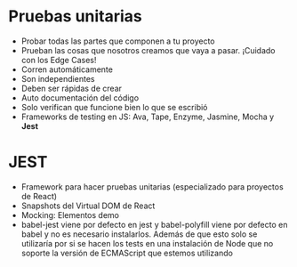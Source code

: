 # Pruebas unitarias
- Probar todas las partes que componen a tu proyecto
- Prueban las cosas que nosotros creamos que vaya a pasar. ¡Cuidado con los Edge Cases!
- Corren automáticamente 
- Son independientes
- Deben ser rápidas de crear
- Auto documentación del código
- Solo verifican que funcione bien lo que se escribió
- Frameworks de testing en JS: Ava, Tape, Enzyme, Jasmine, Mocha y **Jest**

# JEST
- Framework para hacer pruebas unitarias (especializado para proyectos de React)
- Snapshots del Virtual DOM de React
- Mocking: Elementos demo
- babel-jest viene por defecto en jest y babel-polyfill viene por defecto en babel y no es necesario instalarlos. Además de que esto solo se utilizaría por si se hacen los tests en una instalación de Node que no soporte la versión de ECMAScript que estemos utilizando